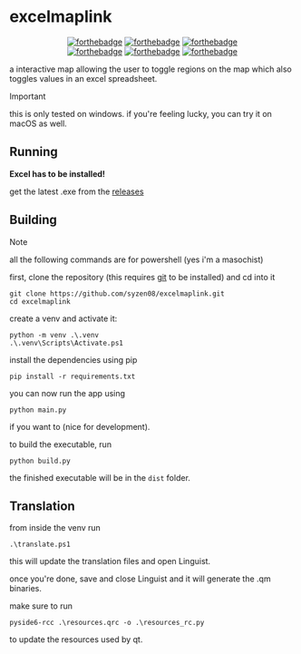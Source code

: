 # excelmaplink
<p align="center">
  <a href="http://forthebadge.com/"><img src="https://forthebadge.com/images/badges/powered-by-qt.svg" alt="forthebadge"/></a>
  <a href="http://forthebadge.com/"><img src="https://forthebadge.com/images/badges/made-in-python.svg" alt="forthebadge"/></a>
  <a href="http://forthebadge.com/"><img src="https://forthebadge.com/images/badges/platform-windows.svg" alt="forthebadge"/></a>
  <br>
  <a href="http://forthebadge.com/"><img src="https://forthebadge.com/images/badges/contains-tasty-spaghetti-code.svg" alt="forthebadge"/></a>
  <a href="http://forthebadge.com/"><img src="https://forthebadge.com/images/badges/powered-by-black-magic.svg" alt="forthebadge"/></a>
  <a href="http://forthebadge.com/"><img src="https://forthebadge.com/images/badges/approved-by-my-mom.svg" alt="forthebadge"/></a>
</p>

a interactive map allowing the user to toggle regions on the map which also toggles values in an excel spreadsheet. 

> [!IMPORTANT]
> this is only tested on windows. if you're feeling lucky, you can try it on macOS as well.

## Running
**Excel has to be installed!**

get the latest .exe from the [releases](https://github.com/syzen08/excelmaplink/releases/latest)

## Building
> [!NOTE]
> all the following commands are for powershell (yes i'm a masochist)

first, clone the repository (this requires [git](https://git-scm.com/downloads) to be installed) and cd into it
```
git clone https://github.com/syzen08/excelmaplink.git
cd excelmaplink
```
create a venv and activate it:
```
python -m venv .\.venv
.\.venv\Scripts\Activate.ps1
```
install the dependencies using pip
```
pip install -r requirements.txt
```
you can now run the app using
```
python main.py
```
if you want to (nice for development).

to build the executable, run
```
python build.py
```
the finished executable will be in the `dist` folder.

## Translation
from inside the venv run 
```
.\translate.ps1
```
this will update the translation files and open Linguist.

once you're done, save and close Linguist and it will generate the .qm binaries.

make sure to run
```
pyside6-rcc .\resources.qrc -o .\resources_rc.py
```
to update the resources used by qt.
